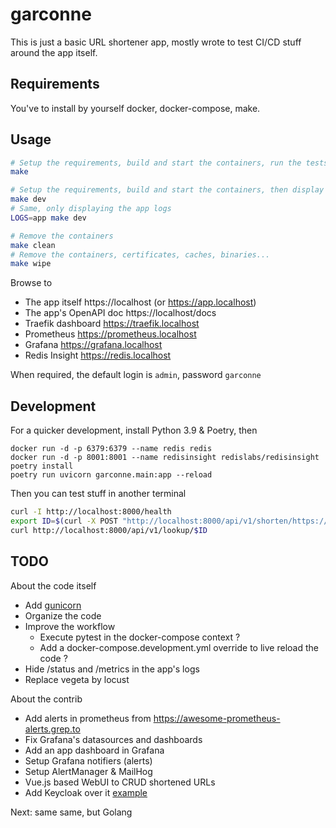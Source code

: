 # garconne

This is just a basic URL shortener app, mostly wrote to test CI/CD stuff around the app itself.

## Requirements

You've to install by yourself docker, docker-compose, make.

## Usage

```bash
# Setup the requirements, build and start the containers, run the tests, then cleanup
make

# Setup the requirements, build and start the containers, then display the live logs
make dev
# Same, only displaying the app logs
LOGS=app make dev

# Remove the containers
make clean
# Remove the containers, certificates, caches, binaries...
make wipe
```

Browse to

- The app itself https://localhost (or https://app.localhost)
- The app's OpenAPI doc https://localhost/docs
- Traefik dashboard https://traefik.localhost
- Prometheus https://prometheus.localhost
- Grafana https://grafana.localhost
- Redis Insight https://redis.localhost

When required, the default login is `admin`, password `garconne`

## Development

For a quicker development, install Python 3.9 & Poetry, then

```
docker run -d -p 6379:6379 --name redis redis
docker run -d -p 8001:8001 --name redisinsight redislabs/redisinsight
poetry install
poetry run uvicorn garconne.main:app --reload
```

Then you can test stuff in another terminal

```bash
curl -I http://localhost:8000/health
export ID=$(curl -X POST "http://localhost:8000/api/v1/shorten/https://user:password@example.com/bli/bla/bli/index.html?hello=world&world=hello")
curl http://localhost:8000/api/v1/lookup/$ID
```

## TODO

About the code itself

- Add [gunicorn](https://github.com/tiangolo/uvicorn-gunicorn-docker/blob/master/docker-images/gunicorn_conf.py)
- Organize the code
- Improve the workflow
  - Execute pytest in the docker-compose context ?
  - Add a docker-compose.development.yml override to live reload the code ?
- Hide /status and /metrics in the app's logs
- Replace vegeta by locust

About the contrib

- Add alerts in prometheus from https://awesome-prometheus-alerts.grep.to
- Fix Grafana's datasources and dashboards
- Add an app dashboard in Grafana
- Setup Grafana notifiers (alerts)
- Setup AlertManager & MailHog
- Vue.js based WebUI to CRUD shortened URLs
- Add Keycloak over it [example](https://github.com/stevegroom/traefikGateway/blob/master/traefik/docker-compose.yaml)

Next: same same, but Golang
